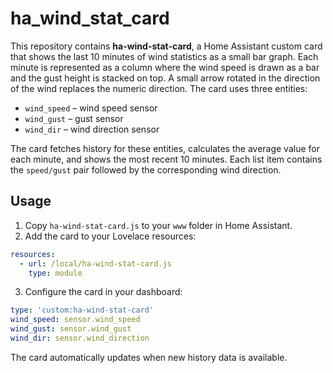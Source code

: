 # ha_wind_stat_card

This repository contains **ha-wind-stat-card**, a Home Assistant custom card that shows the last 10 minutes of wind statistics as a small bar graph. Each minute is represented as a column where the wind speed is drawn as a bar and the gust height is stacked on top. A small arrow rotated in the direction of the wind replaces the numeric direction. The card uses three entities:

- `wind_speed` – wind speed sensor
- `wind_gust` – gust sensor
- `wind_dir` – wind direction sensor

The card fetches history for these entities, calculates the average value for each minute, and shows the most recent 10 minutes. Each list item contains the `speed/gust` pair followed by the corresponding wind direction.

## Usage

1. Copy `ha-wind-stat-card.js` to your `www` folder in Home Assistant.
2. Add the card to your Lovelace resources:

```yaml
resources:
  - url: /local/ha-wind-stat-card.js
    type: module
```

3. Configure the card in your dashboard:

```yaml
type: 'custom:ha-wind-stat-card'
wind_speed: sensor.wind_speed
wind_gust: sensor.wind_gust
wind_dir: sensor.wind_direction
```

The card automatically updates when new history data is available.
